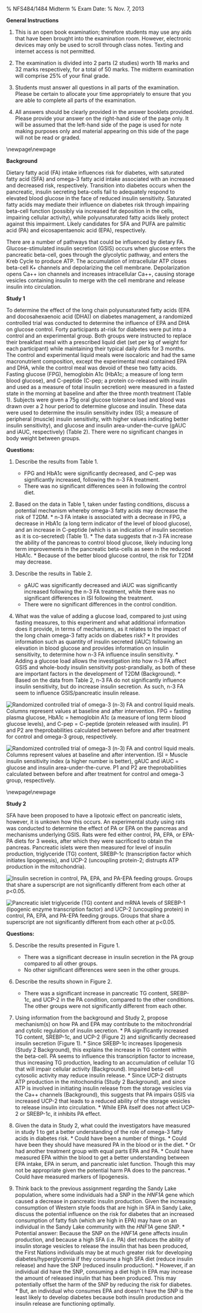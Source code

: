 % NFS484/1484 Midterm
% Exam Date:
% Nov. 7, 2013

<!-- pandoc midterm-V03.md -o midterm.pdf -V fontsize=12pt -V geometry:margin=1in-->
<!-- pandoc midterm-V03.md -o midterm.docx -->

**General Instructions**

1. This is an open book examination; therefore students may use any
   aids that have been brought into the examination room.  However,
   electronic devices may only be used to scroll through class notes.
   Texting and internet access is not permitted.

2. The examination is divided into 2 parts (2 studies) worth 18 marks
   and 32 marks respectively, for a total of 50 marks.  The midterm
   examination will comprise 25% of your final grade.

3. Students must answer all questions in all parts of the examination.
   Please be certain to allocate your time appropriately to ensure
   that you are able to complete all parts of the examination.

4. All answers should be clearly provided in the answer booklets
   provided.  Please provide your answer on the right-hand side of the
   page only.  It will be assumed that the left-hand side of the page
   is used for note making purposes only and material appearing on
   this side of the page will not be read or graded.

\newpage\newpage

**Background**

Dietary fatty acid (FA) intake influences risk for diabetes, with
saturated fatty acid (SFA) and omega-3 fatty acid intake associated
with an increased and decreased risk, respectively.  Transition into
diabetes occurs when the pancreatic, insulin secreting beta-cells fail
to adequately respond to elevated blood glucose in the face of reduced
insulin sensitivity.  Saturated fatty acids may mediate their
influence on diabetes risk through impairing beta-cell function
(possibly via increased fat deposition in the cells, impairing
cellular activity), while polyunsaturated fatty acids likely protect
against this impairment.  Likely candidates for SFA and PUFA are
palmitic acid (PA) and eicosapentaenoic acid (EPA), respectively.

There are a number of pathways that could be influenced by dietary
FA.  Glucose-stimulated insulin secretion (GSIS) occurs when glucose
enters the pancreatic beta-cell, goes through the glycolytic pathway,
and enters the Kreb Cycle to produce ATP.  The accumulation of
intracellular ATP closes beta-cell K+ channels and depolarizing the
cell membrane.  Depolarization opens Ca++ ion channels and increases
intracellular Ca++, causing storage vesicles containing insulin to
merge with the cell membrane and release insulin into circulation.

**Study 1**

To determine the effect of the long chain polyunsaturated fatty acids
(EPA and docosahexaenoic acid (DHA)) on diabetes management, a
randomized controlled trial was conducted to determine the influence
of EPA and DHA on glucose control. Forty participants at-risk for
diabetes were put into a control and an experimental group.  Both
groups were instructed to replace their breakfast meal with a
prescribed liquid diet (set per kg of weight for each participant)
while maintaining their typical daily diets for 3 months.  The control
and experimental liquid meals were isocaloric and had the same
macronutrient composition, except the experimental meal contained EPA
and DHA, while the control meal was devoid of these two fatty acids.
Fasting glucose (FPG), hemoglobin A1c (HbA1c; a measure of long term
blood glucose), and C-peptide (C-pep; a protein co-released with
insulin and used as a measure of total insulin secretion) were
measured in a fasted state in the morning at baseline and after the
three month treatment (Table 1).  Subjects were given a 75g oral
glucose tolerance load and blood was drawn over a 2 hour period to
determine glucose and insulin.  These data were used to determine the
insulin sensitivity index (ISI; a measure of peripheral (muscle)
insulin sensitivity, with higher values indicating better insulin
sensitivity), and glucose and insulin area-under-the-curve (gAUC and
iAUC, respectively) (Table 2).  There were no significant changes in
body weight between groups.

**Questions:**

1. Describe the results from Table 1.
	* FPG and HbA1c were significantly decreased, and C-pep was
	  significantly increased, following the n-3 FA treatment.
	* There was no significant differences seen in following the
	  control diet.
	  
2. Based on the data in Table 1, taken under fasting conditions,
   discuss a potential mechanism whereby omega-3 fatty acids may decrease
   the risk of T2DM.
	   * n-3 FA intake is associated with a decrease in FPG, a
		 decrease in HbA1c (a long term indicator of the level of
		 blood glucose), and an increase in C-peptide (which is an
		 indication of insulin secretion as it is co-secreted) (Table
		 1).
	   * The data suggests that n-3 FA increase the ability of the
		 pancreas to control blood glucose, likely inducing long term
		 improvements in the pancreatic beta-cells as seen in the
		 reduced HbA1c.
	   * Because of the better blood glucose control, the risk for
		 T2DM may decrease.

3. Describe the results in Table 2.
	* gAUC was significantly decreased and iAUC was significantly
	  increased following the n-3 FA treatment, while there was no
	  significant differences in ISI following the treatment.
	* There were no significant differences in the control condition.

4. What was the value of adding a glucose load, compared to just using
   fasting measures, to this experiment and what additional
   information does it provide, in terms of mechanisms, as it relates
   to the impact of the long chain omega-3 fatty acids on diabetes
   risk?
	   * It provides information such as quantity of insulin secreted
		 (iAUC) following an elevation in blood glucose and provides
		 information on insulin sensitivity, to determine how n-3 FA
		 influence insulin sensitivity.
	   * Adding a glucose load allows the investigation into how n-3
		 FA affect GSIS and whole-body insulin sensitivity
		 post-prandially, as both of these are important factors in
		 the development of T2DM (Background).
	   * Based on the data from Table 2, n-3 FA do not significantly
		 influence insulin sensitivity, but do increase insulin
		 secretion.  As such, n-3 FA seem to influence GSIS/pancreatic
		 insulin release.
 
![Randomized controlled trial of omega-3 (n-3) FA and control liquid meals.  Columns represent values at baseline and after intervention.  FPG = fasting plasma glucose, HbA1c = hemoglobin A1c (a measure of long term blood glucose levels), and C-pep = C-peptide (protein released with insulin).  P1 and P2 are theprobabilities calculated between before and after treatment for control and omega-3 group, respectively. ](images/table2.png)

![Randomized controlled trial of omega-3 (n-3) FA and control liquid meals.  Columns represent values at baseline and after intervention.  ISI = Muscle insulin sensitivity index (a higher number is better), gAUC and iAUC = glucose and insulin area-under-the-curve.  P1 and P2 are theprobabilities calculated between before and after treatment for control and omega-3 group, respectively. ](images/table2.png)

\newpage\newpage

**Study 2**

SFA have been proposed to have a lipotoxic effect on pancreatic
islets, however, it is unkown how this occurs.  An experimental study
using rats was conducted to determine the effect of PA or EPA on the
pancreas and mechanisms underlying GSIS.  Rats were fed either
control, PA, EPA, or EPA-PA diets for 3 weeks, after which they were
sacrificed to obtain the pancreas.  Pancreatic islets were then
measured for level of insulin production, triglyceride (TG) content,
SREBP-1c (transcription factor which initiates lipogenesis), and UCP-2
(uncoupling protein-2; distrupts ATP production in the mitochondria).

![Insulin secretion in control, PA, EPA, and PA-EPA feeding groups.  Groups that share a superscript are not significantly different from each other at p<0.05.](images/figure1.png)

![Pancreatic islet triglyceride (TG) content and mRNA levels of SREBP-1 (lipogenic enzyme transcription factor) and UCP-2 (uncoupling protein) in control, PA, EPA, and PA-EPA feeding groups.  Groups that share a superscript are not significantly different from each other at p<0.05.](images/figure2.png)

**Questions:**

5. Describe the results presented in Figure 1.
	* There was a significant decrease in insulin secretion in the PA
	  group compared to all other groups.
	* No other significant differences were seen in the other groups.

6. Describe the results shown in Figure 2.
	* There was a significant increase in pancreatic TG content,
	  SREBP-1c, and UCP-2 in the PA condition, compared to the other
	  conditions.  The other groups were not significantly different
	  from each other.

7. Using information from the background and Study 2, propose
   mechanism(s) on how PA and EPA may contribute to the mitochrondrial
   and cytolic regulation of insulin secretion.
	   * PA significantly increased TG content, SREBP-1c, and UCP-2
		 (Figure 2) and significantly decreased insulin secretion
		 (Figure 1).
	   * Since SREBP-1c increases lipogenesis (Study 2 Background),
		 this explains the increase in TG content within the
		 beta-cell.  PA seems to influence this transcription factor
		 to increase, thus increasing TG production, leading to an
		 accumulation of cellular TG that will impair cellular
		 activity (Background).  Impaired beta-cell cytosolic activity
		 may reduce insulin release.
	   * Since UCP-2 distrupts ATP production in the mitochondria
		 (Study 2 Background), and since ATP is involved in initiating
		 insulin release from the storage vesicles via the Ca++
		 channels (Background), this suggests that PA impairs GSIS via
		 increased UCP-2 that leads to a reduced ability of the
		 storage vesicles to release insulin into circulation.
	   * While EPA itself does not affect UCP-2 or SREBP-1c, it
		 inhibits PA effect.

7. Given the data in Study 2, what could the investigators have
   measured in study 1 to get a better understanding of the role of
   omega-3 fatty acids in diabetes risk.
	   * Could have been a number of things.
	   * Could have been they should have measured PA in the blood or
		 in the diet.
	   * Or had another treatment group with equal parts EPA and PA.
	   * Could have measured EPA within the blood to get a better
		 understanding between EPA intake, EPA in serum, and
		 pancreatic islet function.  Though this may not be
		 appropriate given the potential harm PA does to the pancreas.
	   * Could have measured markers of lipogenesis.

8. Think back to the previous assignment regarding the Sandy Lake
   population, where some individuals had a SNP in the *HNF1A* gene
   which caused a decrease in pancreatic insulin production.  Given
   the increasing consumption of Western style foods that are high in
   SFA in Sandy Lake, discuss the potential influence on the risk for
   diabetes that an increased consumption of fatty fish (which are
   high in EPA) may have on an individual in the Sandy Lake community
   with the *HNF1A* gene SNP. 
	   * Potential answer: Because the SNP on the *HNF1A* gene affects
		 insulin production, and because a high SFA (i.e. PA) diet
		 reduces the ability of insulin storage vesicles to release
		 the insulin that has been produced, the First Nations
		 individuals may be at much greater risk for developing
		 diabetes/hyperglycemia if they consume a high SFA diet
		 (reduce insulin release) and have the SNP (reduced insulin
		 production).
	   * However, if an individual did have the SNP, consuming a diet
		 high in EPA may increase the amount of released insulin that
		 has been produced.  This may potentially offset the harm of
		 the SNP by reducing the risk for diabetes.
	   * But, an individual who consumes EPA and doesn't have the SNP
		 is the least likely to develop diabetes because both insulin
		 production and insulin release are functioning optimally.
